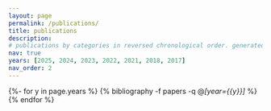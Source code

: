 ```yaml
---
layout: page
permalink: /publications/
title: publications
description: 
# publications by categories in reversed chronological order. generated by jekyll-scholar.
nav: true
years: [2025, 2024, 2023, 2022, 2021, 2018, 2017]
nav_order: 2
---
```


<!-- _pages/publications.md -->
<div class="publications">

{%- for y in page.years %}
  {% bibliography -f papers -q @*[year={{y}}]* %}
{% endfor %}

</div>
